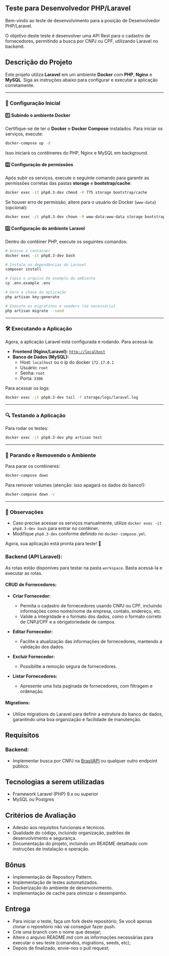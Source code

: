 ## Teste para Desenvolvedor PHP/Laravel

Bem-vindo ao teste de desenvolvimento para a posição de Desenvolvedor PHP/Laravel. 

O objetivo deste teste é desenvolver uma API Rest para o cadastro de fornecedores, permitindo a busca por CNPJ ou CPF, utilizando Laravel no backend.

## Descrição do Projeto

Este projeto utiliza **Laravel** em um ambiente **Docker** com **PHP**, **Nginx** e **MySQL**. Siga as instruções abaixo para configurar e executar a aplicação corretamente.

---

### 🚀 Configuração Inicial

#### 1️⃣ Subindo o ambiente Docker
Certifique-se de ter o **Docker** e **Docker Compose** instalados. Para iniciar os serviços, execute:

```sh
docker-compose up -d
```
Isso iniciará os contêineres do PHP, Nginx e MySQL em background.

#### 2️⃣ Configuração de permissões
Após subir os serviços, execute o seguinte comando para garantir as permissões corretas das pastas **storage** e **bootstrap/cache**:

```sh
docker exec -it php8.3-dev chmod -R 775 storage bootstrap/cache
```

Se houver erro de permissão, altere para o usuário do Docker (`www-data`) (opcional):

```sh
docker exec -it php8.3-dev chown -R www-data:www-data storage bootstrap/cache
```

#### 3️⃣ Configuração do ambiente Laravel
Dentro do contêiner PHP, execute os seguintes comandos:

```sh
# Acesse o container
docker exec -it php8.3-dev bash

# Instale as dependências do Laravel
composer install

# Copie o arquivo de exemplo do ambiente
cp .env.example .env

# Gere a chave da aplicação
php artisan key:generate

# Execute as migrations e seeders (se necessário)
php artisan migrate --seed
```

---

### 🛠️ Executando a Aplicação

Agora, a aplicação Laravel está configurada e rodando. Para acessá-la:

- **Frontend (Nginx/Laravel):** [`http://localhost`](http://localhost)
- **Banco de Dados (MySQL):**
    - Host: `localhost` ou o ip do docker `172.17.0.1`
    - Usuário: `root`
    - Senha: `root`
    - Porta: `3306`

Para acessar os logs:
```sh
docker exec -it php8.3-dev tail -f storage/logs/laravel.log
```
---

### 🔍 Testando a Aplicação

Para rodar os testes:
```sh
docker exec -it php8.3-dev php artisan test
```

---

### 🛑 Parando e Removendo o Ambiente

Para parar os contêineres:
```sh
docker-compose down
```

Para remover volumes (atenção: isso apagará os dados do banco!):
```sh
docker-compose down -v
```

---

### 📌 Observações
- Caso precise acessar os serviços manualmente, utilize `docker exec -it php8.3-dev bash` para entrar no contêiner.
- Modifique `php8.3-dev` conforme definido no `docker-compose.yml`.

Agora, sua aplicação está pronta para teste! 🚀


### Backend (API Laravel):
As rotas estão disponíves para testar na pasta `workspace`. Basta acessá-la e executar as rotas.

#### CRUD de Fornecedores:
- **Criar Fornecedor:**
  - Permita o cadastro de fornecedores usando CNPJ ou CPF, incluindo informações como nome/nome da empresa, contato, endereço, etc.
  - Valide a integridade e o formato dos dados, como o formato correto de CNPJ/CPF e a obrigatoriedade de campos.

- **Editar Fornecedor:**
  - Facilite a atualização das informações de fornecedores, mantendo a validação dos dados.

- **Excluir Fornecedor:**
  - Possibilite a remoção segura de fornecedores.

- **Listar Fornecedores:**
  - Apresente uma lista paginada de fornecedores, com filtragem e ordenação.

#### Migrations:
- Utilize migrations do Laravel para definir a estrutura do banco de dados, garantindo uma boa organização e facilidade de manutenção.

## Requisitos

### Backend:
- Implementar busca por CNPJ na [BrasilAPI](https://brasilapi.com.br/docs#tag/CNPJ/paths/~1cnpj~1v1~1{cnpj}/get) ou qualquer outro endpoint público.

## Tecnologias a serem utilizadas
- Framework Laravel (PHP) 9.x ou superior
- MySQL ou Postgres

## Critérios de Avaliação
- Adesão aos requisitos funcionais e técnicos.
- Qualidade do código, incluindo organização, padrões de desenvolvimento e segurança.
- Documentação do projeto, incluindo um README detalhado com instruções de instalação e operação.

## Bônus
- Implementação de Repository Pattern.
- Implementação de testes automatizados.
- Dockerização do ambiente de desenvolvimento.
- Implementação de cache para otimizar o desempenho.

## Entrega
- Para iniciar o teste, faça um fork deste repositório; Se você apenas clonar o repositório não vai conseguir fazer push.
- Crie uma branch com o nome que desejar;
- Altere o arquivo README.md com as informações necessárias para executar o seu teste (comandos, migrations, seeds, etc);
- Depois de finalizado, envie-nos o pull request;


